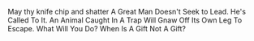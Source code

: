 May thy knife chip and shatter
A Great Man Doesn't Seek to Lead. He's Called To It.
An Animal Caught In A Trap Will Gnaw Off Its Own Leg To Escape. What Will You Do?
When Is A Gift Not A Gift?
